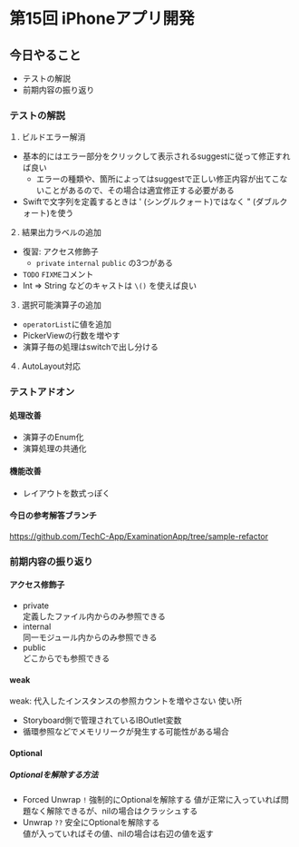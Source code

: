 # 第15回 iPhoneアプリ開発

## 今日やること
- テストの解説
- 前期内容の振り返り

### テストの解説
１. ビルドエラー解消
- 基本的にはエラー部分をクリックして表示されるsuggestに従って修正すれば良い
  - エラーの種類や、箇所によってはsuggestで正しい修正内容が出てこないことがあるので、その場合は適宜修正する必要がある
- Swiftで文字列を定義するときは ' (シングルクォート)ではなく  " (ダブルクォート)を使う

２. 結果出力ラベルの追加
- 復習: アクセス修飾子
  - `private` `internal` `public` の3つがある
- `TODO` `FIXME`コメント
- Int => String などのキャストは `\()` を使えば良い

３. 選択可能演算子の追加
- `operatorList`に値を追加
- PickerViewの行数を増やす
- 演算子毎の処理はswitchで出し分ける

４. AutoLayout対応

### テストアドオン
#### 処理改善
- 演算子のEnum化
- 演算処理の共通化

#### 機能改善
- レイアウトを数式っぽく

#### 今日の参考解答ブランチ
https://github.com/TechC-App/ExaminationApp/tree/sample-refactor

### 前期内容の振り返り
#### アクセス修飾子
- private  
  定義したファイル内からのみ参照できる
- internal  
  同一モジュール内からのみ参照できる
- public  
  どこからでも参照できる

#### weak
weak: 代入したインスタンスの参照カウントを増やさない
使い所
- Storyboard側で管理されているIBOutlet変数
- 循環参照などでメモリリークが発生する可能性がある場合

#### Optional
##### Optionalを解除する方法
- Forced Unwrap  `!`
  強制的にOptionalを解除する
  値が正常に入っていれば問題なく解除できるが、nilの場合はクラッシュする
- Unwrap `??`
  安全にOptionalを解除する  
  値が入っていればその値、nilの場合は右辺の値を返す
  
